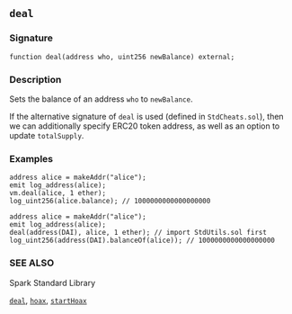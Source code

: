 ## `deal`

### Signature

```solidity
function deal(address who, uint256 newBalance) external;
```

### Description

Sets the balance of an address `who` to `newBalance`.

If the alternative signature of `deal` is used (defined in `StdCheats.sol`), then we can additionally specify ERC20 token address, as well as an option to update `totalSupply`.

### Examples

```solidity
address alice = makeAddr("alice");
emit log_address(alice);
vm.deal(alice, 1 ether);
log_uint256(alice.balance); // 1000000000000000000
```

```solidity
address alice = makeAddr("alice");
emit log_address(alice);
deal(address(DAI), alice, 1 ether); // import StdUtils.sol first
log_uint256(address(DAI).balanceOf(alice)); // 1000000000000000000
```

### SEE ALSO

Spark Standard Library

[`deal`](../reference/spark-std/deal.md), [`hoax`](../reference/spark-std/hoax.md), [`startHoax`](../reference/spark-std/startHoax.md)

